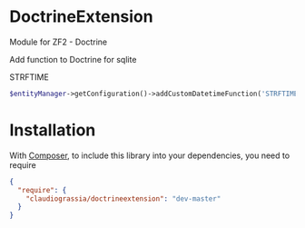 # DoctrineExtension

Module for ZF2 - Doctrine

Add function to Doctrine for sqlite 

STRFTIME

```php
$entityManager->getConfiguration()->addCustomDatetimeFunction('STRFTIME', "DoctrineExtension\CustomFunction\Sqlite\Strftime");
```
# Installation
With [Composer](http://getcomposer.org/), to include this library into your
dependencies, you need to require 

```json
{
  "require": {
    "claudiograssia/doctrineextension": "dev-master"
  }
}
